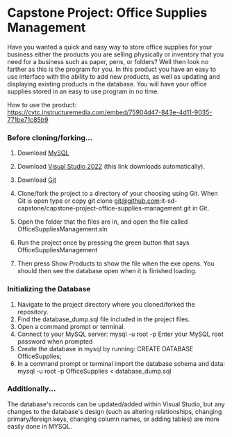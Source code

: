 # Capstone Project: Office Supplies Management

Have you wanted a quick and easy way to store office supplies for your business either the products you are selling physically or inventory that you need for a business such as paper, pens, or folders? Well then look no farther as this is the program for you. In this product you have an easy to use interface with the ability to add new products, as well as updating and displaying existing products in the database. You will have your office supplies stored in an easy to use program in no time. 

How to use the product: https://cvtc.instructuremedia.com/embed/75904d47-843e-4d11-9035-771be71c85b9

### Before cloning/forking...
1.  Download [MySQL](https://dev.mysql.com/downloads/mysql/)

2.  Download [Visual Studio 2022](https://visualstudio.microsoft.com/thank-you-downloading-visual-studio/?sku=Community&channel=Release&version=VS2022&source=VSLandingPage&passive=false&cid=2030) (this link downloads automatically).

3. Download [Git](https://git-scm.com/downloads) 

4.  Clone/fork the project to a directory of your choosing using Git. When Git is open type or copy git clone git@github.com:it-sd-capstone/capstone-project-office-supplies-management.git in Git.

5. Open the folder that the files are in, and open the file called OfficeSuppliesManagement.sln

6.  Run the project once by pressing the green button that says OfficeSuppliesManagement

7. Then press Show Products to show the file when the exe opens. You should then see the database open when it is finished loading.

### Initializing the Database
1. Navigate to the project directory where you cloned/forked the repository.
2. Find the database_dump.sql file included in the project files.
3. Open a command prompt or terminal.
4. Connect to your MySQL server:
			mysql -u root -p
			Enter your MySQL root password when prompted
5. Create the database in mysql by running:
			CREATE DATABASE OfficeSupplies;
6. In a command prompt or terminal import the database schema and data:
			mysql -u root -p OfficeSupplies < database_dump.sql
   
### Additionally...
The database's records can be updated/added within Visual Studio, but any changes to the database's design (such as altering relationships, changing primary/foreign keys, changing column names, or adding tables) are more easily done in MYSQL.
